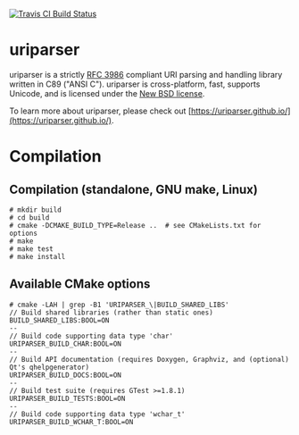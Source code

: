[![Travis CI Build Status](https://travis-ci.org/uriparser/uriparser.svg?branch=master)](https://travis-ci.org/uriparser/uriparser)


# uriparser

uriparser is a
strictly [RFC 3986](http://tools.ietf.org/html/rfc3986) compliant
URI parsing and handling library
written in C89 ("ANSI C").
uriparser is cross-platform,
fast,
supports Unicode, and
is licensed under the [New BSD license](https://github.com/uriparser/uriparser/blob/master/COPYING).

To learn more about uriparser,
please check out [https://uriparser.github.io/](https://uriparser.github.io/).


# Compilation

## Compilation (standalone, GNU make, Linux)
```console
# mkdir build
# cd build
# cmake -DCMAKE_BUILD_TYPE=Release ..  # see CMakeLists.txt for options
# make
# make test
# make install
```

## Available CMake options
```console
# cmake -LAH | grep -B1 'URIPARSER_\|BUILD_SHARED_LIBS'
// Build shared libraries (rather than static ones)
BUILD_SHARED_LIBS:BOOL=ON
--
// Build code supporting data type 'char'
URIPARSER_BUILD_CHAR:BOOL=ON
--
// Build API documentation (requires Doxygen, Graphviz, and (optional) Qt's qhelpgenerator)
URIPARSER_BUILD_DOCS:BOOL=ON
--
// Build test suite (requires GTest >=1.8.1)
URIPARSER_BUILD_TESTS:BOOL=ON
--
// Build code supporting data type 'wchar_t'
URIPARSER_BUILD_WCHAR_T:BOOL=ON
```
